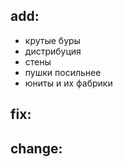 ## add:
* крутые буры 
* дистрибуция
* стены
* пушки посильнее
* юниты и их фабрики

## fix:


## change:
